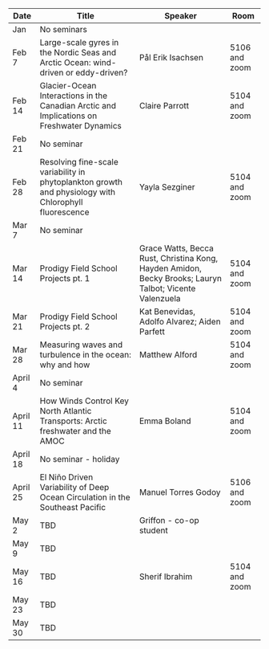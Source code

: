 Date  |  Title                                            |  Speaker                                                                                                |  Room
---------|-----------------------------------------------------|---------------------------------------------------------------------------------------------------------------------|------
Jan | No seminars | 
Feb 7 | Large-scale gyres in the Nordic Seas and Arctic Ocean: wind-driven or eddy-driven? | Pål Erik Isachsen | 5106 and zoom
Feb 14 | Glacier-Ocean Interactions in the Canadian Arctic and Implications on Freshwater Dynamics | Claire Parrott | 5104 and zoom
Feb 21 | No seminar |
Feb 28 | Resolving fine-scale variability in phytoplankton growth and physiology with Chlorophyll fluorescence | Yayla Sezginer | 5104 and zoom
Mar 7 | No seminar | 
Mar 14 | Prodigy Field School Projects pt. 1 | Grace Watts, Becca Rust, Christina Kong, Hayden Amidon, Becky Brooks; Lauryn Talbot; Vicente Valenzuela | 5104 and zoom
Mar 21 | Prodigy Field School Projects pt. 2 | Kat Benevidas, Adolfo Alvarez; Aiden Parfett| 5104 and zoom
Mar 28 | Measuring waves and turbulence in the ocean: why and how | Matthew Alford | 5104 and zoom
April 4 | No seminar |
April 11 | How Winds Control Key North Atlantic Transports: Arctic freshwater and the AMOC | Emma Boland | 5104 and zoom
April 18 | No seminar - holiday |
April 25 | El Niño Driven Variability of Deep Ocean Circulation in the Southeast Pacific | Manuel Torres Godoy | 5106 and zoom
May 2 | TBD | Griffon - co-op student |
May 9 | TBD |
May 16 | TBD | Sherif Ibrahim | 5104 and zoom
May 23 | TBD |
May 30 | TBD |